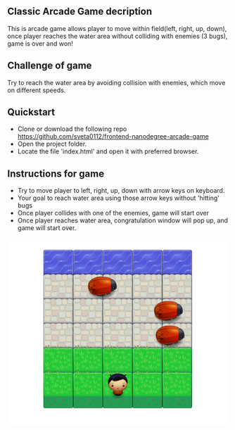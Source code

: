 ## Classic Arcade Game decription
This is arcade game allows player to move within field(left, right, up, down), once player reaches the water area without colliding with enemies (3 bugs), game is over and won!


## Challenge of game
Try to reach the water area by avoiding collision with enemies, which move on different speeds.


## Quickstart
* Clone  or download the following repo https://github.com/sveta0112/frontend-nanodegree-arcade-game
* Open the project folder.
* Locate the file 'index.html' and open it with preferred browser.

## Instructions for game
* Try to move player to left, right, up, down with arrow keys on keyboard.
* Your goal to reach water area using those arrow keys without 'hitting' bugs
* Once player collides with one of the enemies, game will start over
* Once player reaches water area, congratulation window will pop up, and game will start over.



![snippet](images/arcade.png)